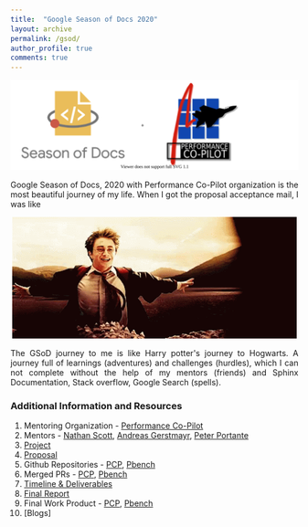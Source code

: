 ```yaml
---
title:  "Google Season of Docs 2020"
layout: archive
permalink: /gsod/
author_profile: true
comments: true
---
```



<p align="right">
  <img src="../comboLogo.svg" />
</p>

<div style="text-align: justify">
Google Season of Docs, 2020 with Performance Co-Pilot organization is the most beautiful journey of my life. When I got the proposal acceptance mail, I was like 
</div>

<p align="center">
  <img src="../welcome.gif" />
</p>

<div style="text-align: justify">
The GSoD journey to me is like Harry potter's journey to Hogwarts. A journey full of learnings (adventures) and challenges (hurdles), which I can not complete without the help of my mentors (friends) and Sphinx Documentation, Stack overflow, Google Search (spells).
</div>

### Additional Information and Resources
1. Mentoring Organization - [Performance Co-Pilot](https://pcp.io/)
2. Mentors - [Nathan Scott](https://github.com/natoscott), [Andreas Gerstmayr](https://github.com/andreasgerstmayr), [Peter Portante](https://github.com/portante)
3. [Project](https://developers.google.com/season-of-docs/docs/participants/project-pcp-arzoo14)
4. [Proposal](https://github.com/arzoo14/Google-Season-of-Docs-2020/blob/master/proposal.md)
5. Github Repositories - [PCP](https://github.com/performancecopilot/pcp), [Pbench](https://github.com/distributed-system-analysis/pbench)
6. Merged PRs - [PCP](https://github.com/performancecopilot/pcp/pulls?q=is%3Apr+author%3Aarzoo14+is%3Aclosed+is%3Amerged+), [Pbench](https://github.com/distributed-system-analysis/pbench/pull/1963)
7. [Timeline & Deliverables](https://github.com/arzoo14/Google-Season-of-Docs-2020/blob/master/timeline_deliverables.md)  
8. [Final Report](https://arzoo14.github.io/Google-Season-of-Docs-2020/)
9. Final Work Product - [PCP](https://pcp.readthedocs.io/en/latest/), [Pbench](https://pbench.readthedocs.io/en/latest/)
10. [Blogs]























